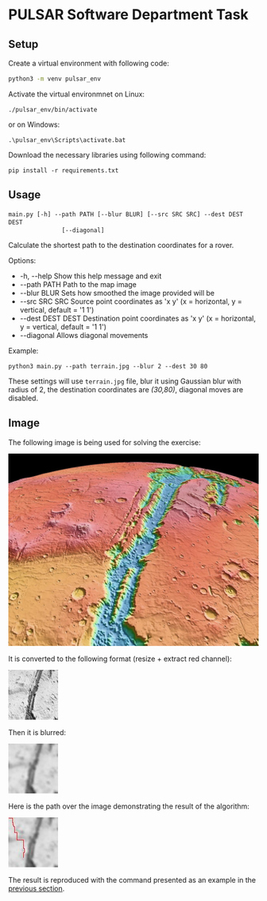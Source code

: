 # PULSAR Software Department Task
## Setup
Create a virtual environment with following code:
```bash
python3 -m venv pulsar_env
```

Activate the virtual environmnet on Linux:

```
./pulsar_env/bin/activate
```

or on Windows:

```
.\pulsar_env\Scripts\activate.bat
```

Download the necessary libraries using following command:
```
pip install -r requirements.txt
```
## Usage
```
main.py [-h] --path PATH [--blur BLUR] [--src SRC SRC] --dest DEST DEST
               [--diagonal]
```
Calculate the shortest path to the destination coordinates for a rover.

Options:
 - -h, --help        Show this help message and exit
 - --path PATH       Path to the map image
 - --blur BLUR       Sets how smoothed the image provided will be
 - --src SRC SRC     Source point coordinates as 'x y' (x = horizontal, y = vertical, default = '1 1')
 - --dest DEST DEST  Destination point coordinates as 'x y' (x = horizontal, y = vertical, default = '1 1')
 - --diagonal        Allows diagonal movements

Example:
```
python3 main.py --path terrain.jpg --blur 2 --dest 30 80
```

These settings will use `terrain.jpg` file, blur it using Gaussian blur with radius of 2, the destination coordinates are *(30,80)*, diagonal moves are disabled.

## Image

The following image is being used for solving the exercise:

![Initial image](terrain.jpg)

It is converted to the following format (resize + extract red channel):

![Formatted image](map.jpg)

Then it is blurred:

![Blurred image](map_smoothed.jpg)

Here is the path over the image demonstrating the result of the algorithm:

![Result](path.jpg)

The result is reproduced with the command presented as an example in the [previous section](#Usage).
